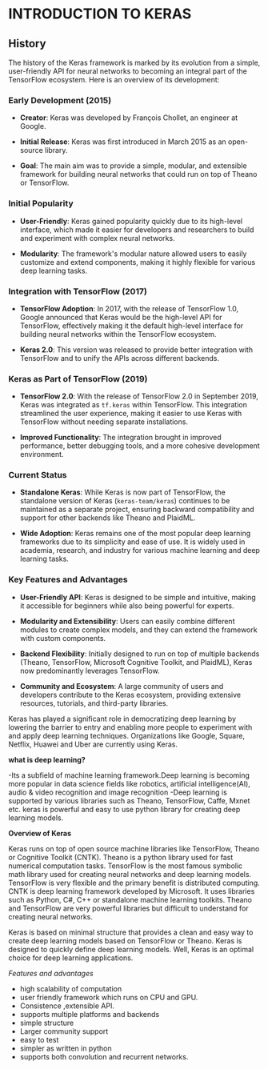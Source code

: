 # INTRODUCTION TO KERAS

## History

The history of the Keras framework is marked by its evolution from a simple, user-friendly API for neural networks to becoming an integral part of the TensorFlow ecosystem. Here is an overview of its development:

### Early Development (2015)

- **Creator**: Keras was developed by François Chollet, an engineer at Google.

- **Initial Release**: Keras was first introduced in March 2015 as an open-source library.

- **Goal**: The main aim was to provide a simple, modular, and extensible framework for building neural networks that could run on top of Theano or TensorFlow.

### Initial Popularity

- **User-Friendly**: Keras gained popularity quickly due to its high-level interface, which made it easier for developers and researchers to build and experiment with complex neural networks.

- **Modularity**: The framework's modular nature allowed users to easily customize and extend components, making it highly flexible for various deep learning tasks.

### Integration with TensorFlow (2017)

- **TensorFlow Adoption**: In 2017, with the release of TensorFlow 1.0, Google announced that Keras would be the high-level API for TensorFlow, effectively making it the default high-level interface for building neural networks within the TensorFlow ecosystem.

- **Keras 2.0**: This version was released to provide better integration with TensorFlow and to unify the APIs across different backends.

### Keras as Part of TensorFlow (2019)

- **TensorFlow 2.0**: With the release of TensorFlow 2.0 in September 2019, Keras was integrated as `tf.keras` within TensorFlow. This integration streamlined the user experience, making it easier to use Keras with TensorFlow without needing separate installations.

- **Improved Functionality**: The integration brought in improved performance, better debugging tools, and a more cohesive development environment.

### Current Status

- **Standalone Keras**: While Keras is now part of TensorFlow, the standalone version of Keras (`keras-team/keras`) continues to be maintained as a separate project, ensuring backward compatibility and support for other backends like Theano and PlaidML.

- **Wide Adoption**: Keras remains one of the most popular deep learning frameworks due to its simplicity and ease of use. It is widely used in academia, research, and industry for various machine learning and deep learning tasks.

### Key Features and Advantages

- **User-Friendly API**: Keras is designed to be simple and intuitive, making it accessible for beginners while also being powerful for experts.

- **Modularity and Extensibility**: Users can easily combine different modules to create complex models, and they can extend the framework with custom components.

- **Backend Flexibility**: Initially designed to run on top of multiple backends (Theano, TensorFlow, Microsoft Cognitive Toolkit, and PlaidML), Keras now predominantly leverages TensorFlow.

- **Community and Ecosystem**: A large community of users and developers contribute to the Keras ecosystem, providing extensive resources, tutorials, and third-party libraries.

Keras has played a significant role in democratizing deep learning by lowering the barrier to entry and enabling more people to experiment with and apply deep learning techniques. Organizations like Google, Square, Netflix, Huawei and Uber are currently using Keras.

**what is deep learning?**

-Its a subfield of machine learning framework.Deep learning is becoming more popular in data science fields like robotics, artificial intelligence(AI), audio & video recognition and image recognition
-Deep learning is supported by various libraries such as Theano, TensorFlow, Caffe, Mxnet etc.
keras is powerful and easy to use python library for creating deep learning models.

**Overview of Keras**

Keras runs on top of open source machine libraries like TensorFlow, Theano or Cognitive Toolkit (CNTK). Theano is a python library used for fast numerical computation tasks. TensorFlow is the most famous symbolic math library used for creating neural networks and deep learning models. TensorFlow is very flexible and the primary benefit is distributed computing. CNTK is deep learning framework developed by Microsoft. It uses libraries such as Python, C#, C++ or standalone machine learning toolkits. Theano and TensorFlow are very powerful libraries but difficult to understand for creating neural networks.

Keras is based on minimal structure that provides a clean and easy way to create deep learning models based on TensorFlow or Theano. Keras is designed to quickly define deep learning models. Well, Keras is an optimal choice for deep learning applications.

*Features and advantages*

- high scalability of computation
- user friendly framework which runs on CPU and GPU.
- Consistence ,extensible API.
- supports multiple platforms and backends
- simple structure
- Larger community support
- easy to test
- simpler as written in python
- supports both convolution and recurrent networks.
